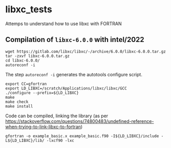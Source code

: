 # libxc_tests
Attemps to understand how to use libxc with FORTRAN


## Compilation of <code>libxc-6.0.0</code> with intel/2022

    wget https://gitlab.com/libxc/libxc/-/archive/6.0.0/libxc-6.0.0.tar.gz
    tar -zxvf libxc-6.0.0.tar.gz
    cd libxc-6.0.0/
    autoreconf -i
    
The step <code>autoreconf -i</code> generates the autotools configure script.

    export CC=gfortran
    export LD_LIBXC=/scratch/Applications/libxc/libxc/GCC
    ./configure --prefix=${LD_LIBXC}
    make
    make check
    make install

Code can be compiled, linking the library (as per https://stackoverflow.com/questions/74800483/undefined-reference-when-trying-to-link-libxc-to-fortran)

    gfortran -o example_basic.x example_basic.f90 -I${LD_LIBXC}/include -L${LD_LIBXC}/lib/ -lxcf90 -lxc 
